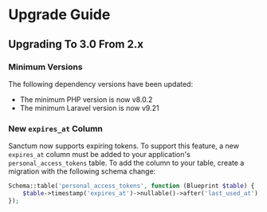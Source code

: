 # Upgrade Guide

## Upgrading To 3.0 From 2.x

### Minimum Versions

The following dependency versions have been updated:

-   The minimum PHP version is now v8.0.2
-   The minimum Laravel version is now v9.21

### New `expires_at` Column

Sanctum now supports expiring tokens. To support this feature, a new `expires_at` column must be added to your application's `personal_access_tokens` table. To add the column to your table, create a migration with the following schema change:

```php
Schema::table('personal_access_tokens', function (Blueprint $table) {
    $table->timestamp('expires_at')->nullable()->after('last_used_at');
});
```
